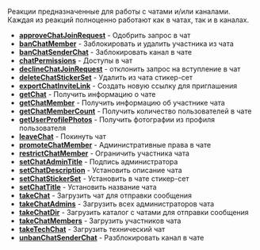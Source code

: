 Реакции предназначенные для работы с чатами и/или каналами. Каждая из реакций полноценно работают как в чатах, так и в каналах.





 * [**approveChatJoinRequest**](/docs-test/reactions/approvechatjoinrequest) - Одобрить запрос в чат
 * [**banChatMember**](/docs-test/reactions/kickchatmember) - Заблокировать и удалить участника из чата
 * [**banChatSenderChat**](/docs-test/reactions/banchatsenderchat) - Заблокировать канал в чате
 * [**chatPermissions**](/docs-test/reactions/chatpermissions) - Доступы в чат
 * [**declineChatJoinRequest**](/docs-test/reactions/declinechatjoinrequest) - отклонить запрос на вступление в чат
 * [**deleteChatStickerSet**](/docs-test/reactions/deletechatstickerset) - Удалить из чата стикер-сет
 * [**exportChatInviteLink**](/docs-test/reactions/exportchatinvitelink) - Создать новую ссылку для приглашения
 * [**getChat**](/docs-test/reactions/getchat) - Получить информацию о чате
 * [**getChatMember**](/docs-test/reactions/getchatmember) - Получить информацию об участнике чата
 * [**getChatMemberCount**](/docs-test/reactions/getchatmembercount) - Получить количество пользователей в чате
 * [**getUserProfilePhotos**](/docs-test/reactions/getuserprofilephotos) - Получить фотографии из профиля пользователя
 * [**leaveChat**](/docs-test/reactions/leavechat) - Покинуть чат
 * [**promoteChatMember**](/docs-test/reactions/promotechatmember) - Административные права в чате
 * [**restrictChatMember**](/docs-test/reactions/restrictchatmember) - Ограничить участника чата
 * [**setChatAdminTitle**](/docs-test/reactions/setchatadmintitle) - Подпись администратора
 * [**setChatDescription**](/docs-test/reactions/setchatdescription) - Установить описание чата 
 * [**setChatStickerSet**](/docs-test/reactions/setchatstickerset) - Установить в чате стикер-сет
 * [**setChatTitle**](/docs-test/reactions/setchattitle) - Установить название чата
 * [**takeChat**](/docs-test/reactions/takechat) - Загрузить чат для отправки сообщения
 * [**takeChatAdmins**](/docs-test/reactions/takechatadmins) - Загрузить всех администраторов чата
 * [**takeChatDir**](/docs-test/reactions/takechatdir) - Загрузить каталог с чатами  для отправки сообщения
 * [**takeChatMembers**](/docs-test/reactions/takechatmembers) - Загрузить участников чата
 * [**takeTechChat**](/docs-test/reactions/taketechchat) - Загрузить технический чат
 * [**unbanChatSenderChat**](/docs-test/reactions/unbanchatsenderchat) - Разблокировать канал в чате
